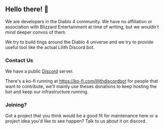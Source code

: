 ## Hello there! 👋

We are developers in the Diablo 4 community. We have no affiliation or association with Blizzard Entertainment at time of writing, but we wouldn't mind deeper convos of them.

We try to build tings around the Diablo 4 universe and we try to provide useful tool like the actual Lilith Discord bot.

### Contact Us

We have a public [Discord](https://discord.gg/Mv2yCrJK87) server.

There's a ko-fi running at https://ko-fi.com/lilithdiscordbot for people that want to contribute, we'll mainly use theses donations to keep hosting the bot and keep our infrastructure running.

### Joining?

Got a project that you think would be a good fit for maintenance here or a project idea you'd like to see happen? Talk to us about it on discord.
